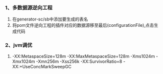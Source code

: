 ### 1、多数据源逆向工程
1) 在generator-sc/sb中添加要生成的表名
2) 将pom文件逆向工程的插件对应的数据源移至最后(configurationFile),点击生成代码

### 2、jvm调优
1) -XX:MetaspaceSize=128m  -XX:MaxMetaspaceSize=128m  -Xms1024m -Xmx1024m -Xmn256m  -Xss256k -XX:SurvivorRatio=8 -XX:+UseConcMarkSweepGC